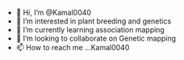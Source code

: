 - 👋 Hi, I’m @Kamal0040
- 👀 I’m interested in plant breeding and genetics
- 🌱 I’m currently learning association mapping
- 💞️ I’m looking to collaborate on Genetic mapping
- 📫 How to reach me ...Kamal0040

<!---
Kamal0040/Kamal0040 is a ✨ special ✨ repository because its `README.md` (this file) appears on your GitHub profile.
You can click the Preview link to take a look at your changes.
--->
